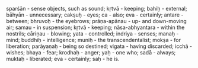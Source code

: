 sparśān - sense objects, such as sound; kṛtvā - keeping; bahiḥ - external; bāhyān - unnecessary; cakṣuḥ - eyes; ca - also; eva - certainly; antare - between; bhruvoḥ - the eyebrows; prāṇa-apānau - up- and down-moving air; samau - in suspension; kṛtvā - keeping; nāsa-abhyantara - within the nostrils; cāriṇau - blowing; yata - controlled; indriya - senses; manaḥ - mind; buddhiḥ - intelligence; muniḥ - the transcendentalist; mokṣa - for liberation; parāyaṇaḥ - being so destined; vigata - having discarded; icchā - wishes; bhaya - fear; krodhaḥ - anger; yaḥ - one who; sadā - always; muktaḥ - liberated; eva - certainly; saḥ - he is.